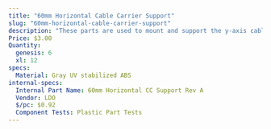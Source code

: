```yaml
---
title: "60mm Horizontal Cable Carrier Support"
slug: "60mm-horizontal-cable-carrier-support"
description: "These parts are used to mount and support the y-axis cable carrier. The gusset also functions as an area for cables, tubes, and LED light strips to be routed through."
Price: $3.00
Quantity:
  genesis: 6
  xl: 12
specs:
  Material: Gray UV stabilized ABS
internal-specs:
  Internal Part Name: 60mm Horizontal CC Support Rev A
  Vendor: LDO
  $/pc: $0.92
  Component Tests: Plastic Part Tests
---
```

